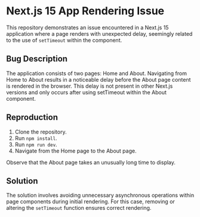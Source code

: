 # Next.js 15 App Rendering Issue

This repository demonstrates an issue encountered in a Next.js 15 application where a page renders with unexpected delay, seemingly related to the use of `setTimeout` within the component.

## Bug Description

The application consists of two pages: Home and About.
Navigating from Home to About results in a noticeable delay before the About page content is rendered in the browser. This delay is not present in other Next.js versions and only occurs after using setTimeout within the About component.

## Reproduction

1. Clone the repository.
2. Run `npm install`.
3. Run `npm run dev`.
4. Navigate from the Home page to the About page.

Observe that the About page takes an unusually long time to display.

## Solution

The solution involves avoiding unnecessary asynchronous operations within page components during initial rendering.  For this case, removing or altering the `setTimeout` function ensures correct rendering. 